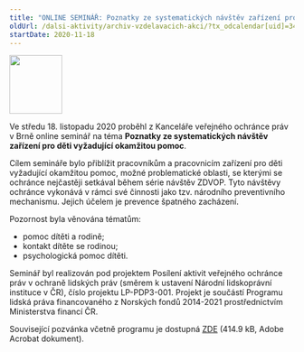 ```yaml
---
title: "ONLINE SEMINÁŘ: Poznatky ze systematických návštěv zařízení pro děti vyžadující okamžitou pomoc (Norské fondy – vybrané kraje ČR)"
oldUrl: /dalsi-aktivity/archiv-vzdelavacich-akci/?tx_odcalendar[uid]=343&cHash=14e4f0687117eff6a1209f87371c16fe
startDate: 2020-11-18
---
```


<p class="align-blok"><img src="https://www.ochrance.cz/uploads/RTEmagicC_Norway_grants_4x__Custom__04.png.png" height="104" width="93" alt="" /></p>
<p class="align-blok">Ve středu 18. listopadu 2020 proběhl z Kanceláře veřejného ochránce práv v Brně online seminář na téma <strong>Poznatky ze systematických návštěv zařízení pro děti vyžadující okamžitou pomoc</strong>. </p>
<p class="align-blok">Cílem semináře bylo přiblížit pracovníkům a pracovnicím zařízení pro děti vyžadující okamžitou pomoc, možné problematické oblasti, se kterými se ochránce nejčastěji setkával během série návštěv ZDVOP. Tyto návštěvy ochránce vykonává v rámci své činnosti jako tzv. národního preventivního mechanismu. Jejich účelem je prevence špatného zacházení.</p>
<p class="align-blok">Pozornost byla věnována tématům:</p><ul><li><div class="align-blok">pomoc dítěti a rodině;</div></li><li><div class="align-blok">kontakt dítěte se rodinou;</div></li><li><div class="align-blok">psychologická pomoc dítěti.</div></li></ul>
<p class="align-blok">Seminář byl realizován pod projektem Posílení aktivit veřejného ochránce práv v ochraně lidských práv (směrem k ustavení Národní lidskoprávní instituce v ČR), číslo projektu LP-PDP3-001. Projekt je součástí Programu lidská práva financovaného z Norských fondů 2014-2021 prostřednictvím Ministerstva financí ČR.</p>
<p class="align-blok">Související pozvánka včetně programu je dostupná <a href="https://www.ochrance.cz/fileadmin/user_upload/projekt_ESF/00_2020_VA/SEMINARE/11_18_Poznatky_ze_syst._navstev_ZDVOP_Praha/11_18_Poznatky_ze_systematickych_navstev_ZDVOP_POZVANKA.pdf" target="_blank">ZDE</a> (414.9 kB, Adobe Acrobat dokument).</p>
